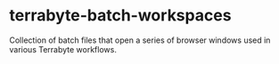 # terrabyte-batch-workspaces
Collection of batch files that open a series of browser windows used in various Terrabyte workflows.
